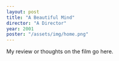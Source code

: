 ```yaml
---
layout: post
title: "A Beautiful Mind"
director: "A Director"
year: 2001
poster: "/assets/img/home.png"
---
```


My review or thoughts on the film go here.
